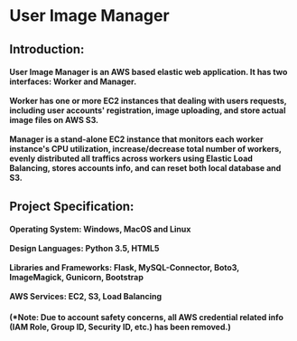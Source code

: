 <h1> User Image Manager
<h2>Introduction:
<h4>User Image Manager is an AWS based elastic web application. It has two interfaces: Worker and Manager. 
<br>
<br>Worker has one or more EC2 instances that dealing with users requests, including user accounts' registration, image uploading, and store actual image files on AWS S3. 
<br>
<br>Manager is a stand-alone EC2 instance that monitors each worker instance's CPU utilization, increase/decrease total number of workers, evenly distributed all traffics across workers using Elastic Load Balancing, stores accounts info, and can reset both local database and S3.
<br>
<h2>Project Specification: 
<h4>Operating System: Windows, MacOS and Linux
<br>
<br>Design Languages: Python 3.5, HTML5
<br>
<br>Libraries and Frameworks: Flask, MySQL-Connector, Boto3, ImageMagick, Gunicorn, Bootstrap
<br>
<br>AWS Services: EC2, S3, Load Balancing
<h4>(*Note: Due to account safety concerns, all AWS credential related info (IAM Role, Group ID, Security ID, etc.) has been removed.)
